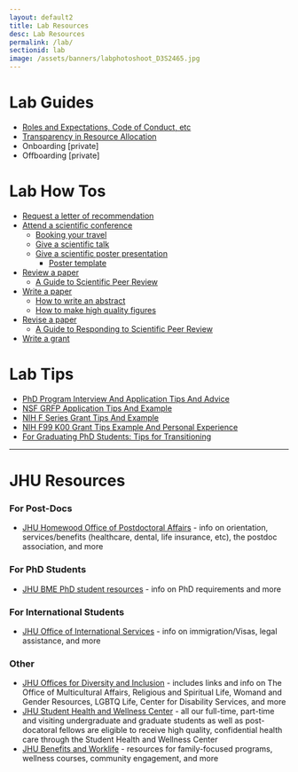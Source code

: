 ```yaml
---
layout: default2
title: Lab Resources
desc: Lab Resources
permalink: /lab/
sectionid: lab
image: /assets/banners/labphotoshoot_D3S2465.jpg
---
```


# Lab Guides

- [Roles and Expectations, Code of Conduct, etc](/assets/docs/lab_guide)
- [Transparency in Resource Allocation](/assets/docs/transparency)
- Onboarding [private]
- Offboarding [private]

# Lab How Tos
- [Request a letter of recommendation](https://livejohnshopkins-my.sharepoint.com/:w:/g/personal/jfan9_jh_edu/EYN1gCrqAC1Ek_0lMkb74tcB5UhWs-HXx5XKGkXR4R4sbg?e=BSUZ1D)
- [Attend a scientific conference](https://livejohnshopkins-my.sharepoint.com/:w:/g/personal/jfan9_jh_edu/EdVRK3qdKMJJlDL57aoggnwB_QOrsr4a3mjFmRv4zghqFQ?e=JQfMOj)
  - [Booking your travel](/assets/docs/booking_travel)
  - [Give a scientific talk](/assets/docs/give_a_scientific_talk)
  - [Give a scientific poster presentation](/assets/docs/give_a_scientific_poster_presentation)
    - [Poster template](https://livejohnshopkins-my.sharepoint.com/:u:/g/personal/jfan9_jh_edu/EQW2PwxG9C9DqWmFdkGvJXkBUqTDYxxzQo6m3Kz-QgBxoQ?e=ArjEXo)
- [Review a paper](https://livejohnshopkins-my.sharepoint.com/:w:/g/personal/jfan9_jh_edu/EQw6uaR_5TJAiCSRwQdjhB4BUoEDCJvRJxCWH0u152wLHg?e=cPqKtV)
  - [A Guide to Scientific Peer Review](/blog/2020/03/23/a-guide-to-scientific-peer-review/)
- [Write a paper](/assets/docs/write_a_paper)
  - [How to write an abstract](/blog/2019/09/24/how-to-write-an-abstract/)
  - [How to make high quality figures](https://www.youtube.com/watch?v=L9qo2XZiQ4Y)
- [Revise a paper](/assets/docs/revise_a_paper)
  - [A Guide to Responding to Scientific Peer Review](/blog/2020/06/17/responding-to-scientific-peer-review/)
- [Write a grant](/assets/docs/write_a_grant)

# Lab Tips
- [PhD Program Interview And Application Tips And Advice](https://jef.works/blog/2018/02/26/phd-program-interview-and-application-tips-and-advice/)
- [NSF GRFP Application Tips And Example](https://jef.works/blog/2017/10/15/NSF-GRFP-application-tips-and-example/)
- [NIH F Series Grant Tips And Example](https://jef.works/blog/2017/10/19/NIH-F-series-grant-tips-and-example/)
- [NIH F99 K00 Grant Tips Example And Personal Experience](https://jef.works/blog/2018/10/31/NIH-F99-K00-grant-tips-example-and-personal-experience/)
- [For Graduating PhD Students: Tips for Transitioning](https://jef.works/blog/2020/01/23/phd-transition-tips/)

---

# JHU Resources
### For Post-Docs
- [JHU Homewood Office of Postdoctoral Affairs](http://postdoc.jhu.edu) - info on orientation, services/benefits (healthcare, dental, life insurance, etc), the postdoc association, and more

### For PhD Students
- [JHU BME PhD student resources](https://www.bme.jhu.edu/graduate/phd/resources/) - info on PhD requirements and more

### For International Students
- [JHU Office of International Services](https://ois.jhu.edu/) - info on immigration/Visas, legal assistance, and more

### Other
- [JHU Offices for Diversity and Inclusion](https://studentaffairs.jhu.edu/student-life/diversity-inclusion/) - includes links and info on The Office of Multicultural Affairs, Religious and Spiritual Life, Womand and Gender Resources, LGBTQ Life, Center for Disability Services, and more
- [JHU Student Health and Wellness Center](https://studentaffairs.jhu.edu/student-health/) - all our full-time, part-time and visiting undergraduate and graduate students as well as post-docatoral fellows are eligible to receive high quality, confidential health care through the Student Health and Wellness Center
- [JHU Benefits and Worklife](https://hr.jhu.edu/benefits-worklife/) - resources for family-focused programs, wellness courses, community engagement, and more

